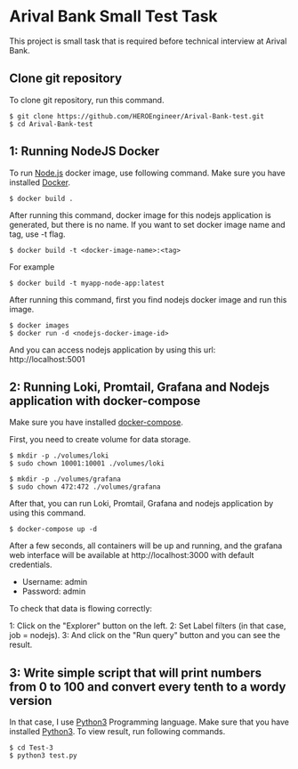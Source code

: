 # Arival Bank Small Test Task
This project is small task that is required before technical interview at Arival Bank.

## Clone git repository
To clone git repository, run this command.

```
$ git clone https://github.com/HEROEngineer/Arival-Bank-test.git
$ cd Arival-Bank-test
```

## 1: Running NodeJS Docker

To run [Node.js](http://nodejs.org/) docker image, use following command. Make sure you have installed [Docker](https://docs.docker.com/engine/install/ubuntu/).

```
$ docker build .
```

After running this command, docker image for this nodejs application is generated, but there is no name. If you want to set docker image name and tag, use -t flag.

```
$ docker build -t <docker-image-name>:<tag>
```

For example 

```
$ docker build -t myapp-node-app:latest
```

After running this command, first you find nodejs docker image and run this image.

```
$ docker images
$ docker run -d <nodejs-docker-image-id>
```

And you can access nodejs application by using this url: http://localhost:5001

## 2: Running Loki, Promtail, Grafana and Nodejs application with docker-compose

Make sure you have installed [docker-compose](https://www.digitalocean.com/community/tutorials/how-to-install-and-use-docker-compose-on-ubuntu-20-04).

First, you need to create volume for data storage.
```
$ mkdir -p ./volumes/loki
$ sudo chown 10001:10001 ./volumes/loki

$ mkdir -p ./volumes/grafana
$ sudo chown 472:472 ./volumes/grafana
```

After that, you can run Loki, Promtail, Grafana and nodejs application by using this command.

```
$ docker-compose up -d
```

After a few seconds, all containers will be up and running, and the grafana web interface will be available at http://localhost:3000 with default credentials.

- Username: admin
- Password: admin

To check that data is flowing correctly:

1: Click on the "Explorer" button on the left.
2: Set Label filters (in that case, job = nodejs).
3: And click on the "Run query" button and you can see the result.

## 3: Write simple script that will print numbers from 0 to 100 and convert every tenth to a wordy version

In that case, I use [Python3](https://www.python.org/) Programming language. Make sure that you have installed [Python3](https://www.python.org/). To view result, run following commands.

```
$ cd Test-3
$ python3 test.py
```